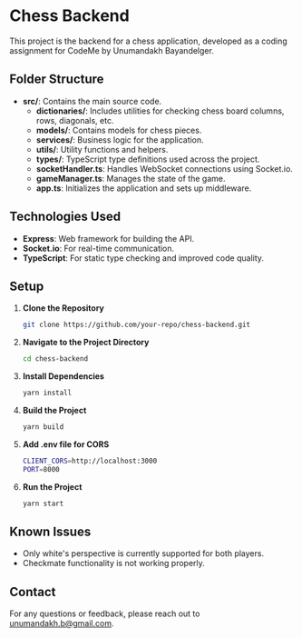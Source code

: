 # Chess Backend

This project is the backend for a chess application, developed as a coding assignment for CodeMe by Unumandakh Bayandelger.

## Folder Structure

- **src/**: Contains the main source code.
  - **dictionaries/**: Includes utilities for checking chess board columns, rows, diagonals, etc.
  - **models/**: Contains models for chess pieces.
  - **services/**: Business logic for the application.
  - **utils/**: Utility functions and helpers.
  - **types/**: TypeScript type definitions used across the project.
  - **socketHandler.ts**: Handles WebSocket connections using Socket.io.
  - **gameManager.ts**: Manages the state of the game.
  - **app.ts**: Initializes the application and sets up middleware.

## Technologies Used

- **Express**: Web framework for building the API.
- **Socket.io**: For real-time communication.
- **TypeScript**: For static type checking and improved code quality.

## Setup

1. **Clone the Repository**

   ```bash
   git clone https://github.com/your-repo/chess-backend.git
   ```

2. **Navigate to the Project Directory**

   ```bash
   cd chess-backend
   ```

3. **Install Dependencies**

   ```bash
   yarn install
   ```

4. **Build the Project**

   ```bash
   yarn build
   ```

5. **Add .env file for CORS**

   ```bash
   CLIENT_CORS=http://localhost:3000
   PORT=8000
   ```

6. **Run the Project**

   ```bash
   yarn start
   ```

## Known Issues

- Only white's perspective is currently supported for both players.
- Checkmate functionality is not working properly.

## Contact

For any questions or feedback, please reach out to unumandakh.b@gmail.com.
